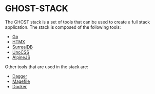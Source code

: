 # GHOST-STACK

The GHOST stack is a set of tools that can be used to create a full stack application. The stack is composed of the following tools:

- [Go](https://go.dev/)
- [HTMX](https://htmx.org/)
- [SurrealDB](https://surrealdb.com/)
- [UnoCSS](https://unocss.dev/)
- [AlpineJS](https://alpinejs.dev/)

Other tools that are used in the stack are:

- [Dagger](https://dagger.io/)
- [Magefile](https://magefile.org/)
- [Docker](https://www.docker.com/)
